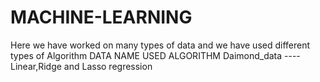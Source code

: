 # MACHINE-LEARNING
Here we have worked on many types of data and we have used different types of Algorithm
DATA  NAME                          USED ALGORITHM
Daimond_data       ----             Linear,Ridge and Lasso regression 
